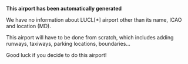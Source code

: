**This airport has been automatically generated**

We have no information about LUCL[*] airport other than its name, ICAO and location (MD).

This airport will have to be done from scratch, which includes adding runways, taxiways, parking locations, boundaries...

Good luck if you decide to do this airport!